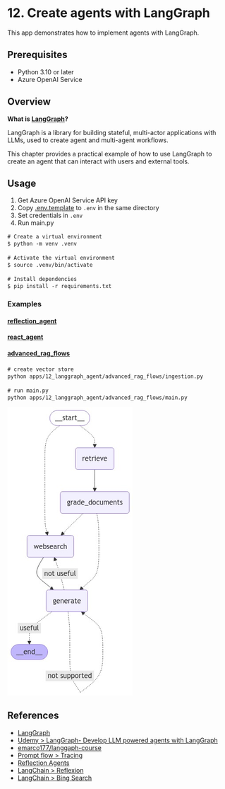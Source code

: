 # 12. Create agents with LangGraph

This app demonstrates how to implement agents with LangGraph.

## Prerequisites

- Python 3.10 or later
- Azure OpenAI Service

## Overview

**What is [LangGraph](https://langchain-ai.github.io/langgraph/)?**

LangGraph is a library for building stateful, multi-actor applications with LLMs, used to create agent and multi-agent workflows.

This chapter provides a practical example of how to use LangGraph to create an agent that can interact with users and external tools.

## Usage

1. Get Azure OpenAI Service API key
1. Copy [.env.template](../../.env.template) to `.env` in the same directory
1. Set credentials in `.env`
1. Run main.py

```shell
# Create a virtual environment
$ python -m venv .venv

# Activate the virtual environment
$ source .venv/bin/activate

# Install dependencies
$ pip install -r requirements.txt
```

### Examples

#### [reflection_agent](./reflection_agent/main.py)

#### [react_agent](./react_agent/main.py)

#### [advanced_rag_flows](./advanced_rag_flows/main.py)

```shell
# create vector store
python apps/12_langgraph_agent/advanced_rag_flows/ingestion.py

# run main.py
python apps/12_langgraph_agent/advanced_rag_flows/main.py
```

![Advanced RAG Flows](../images/12_langgraph_agent_graph.png)

## References

- [LangGraph](https://langchain-ai.github.io/langgraph/)
- [Udemy > LangGraph- Develop LLM powered agents with LangGraph](https://www.udemy.com/course/langgraph)
- [emarco177/langgaph-course](https://github.com/emarco177/langgaph-course)
- [Prompt flow > Tracing](https://microsoft.github.io/promptflow/how-to-guides/tracing/index.html)
- [Reflection Agents](https://blog.langchain.dev/reflection-agents/)
- [LangChain > Reflexion](https://langchain-ai.github.io/langgraph/tutorials/reflexion/reflexion/)
- [LangChain > Bing Search](https://python.langchain.com/docs/integrations/tools/bing_search/)
